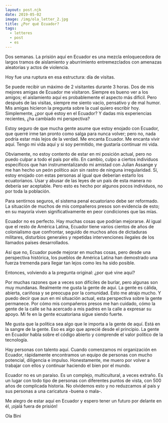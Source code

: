 ```yaml
---
layout: post.njk
date: 2019-05-02
image: /img/ola_letter_2.jpg
title: ¿Por qué Ecuador?
tags:
  - letteres
  - post
  - es
---
```


Dos semanas. La prisión aquí en Ecuador es una mezcla enloquecedora de largos
tramos de aislamiento y aburrimiento entremezclados con amenazas aleatorias y
actos de violencia.

Hoy fue una ruptura en esa estructura: día de visitas.

Se puede recibir un máximo de 2 visitantes durante 3 horas. Dos de mis mejores
amigas de Ecuador me visitaron. Siempre es bueno ver a los amigos; el aislamiento
aquí es probablemente el aspecto más difícil. Pero después de las visitas, siempre
me siento vacío, pensativo y de mal humor. Mis amigas hicieron la pregunta sobre
la cual quiero escribir hoy. Simplemente, ¿por qué estoy en el Ecuador? Y dadas
mis experiencias recientes, ¿ha cambiado mi perspectiva?

Estoy seguro de que mucha gente asume que estoy enojado con Ecuador, que querré irme
tan pronto como salga para nunca volver; pero no, nada podría estar más lejos de
la verdad. Me encanta Ecuador. Me encanta vivir aquí. Tengo mi vida aquí y si soy
permitido, me gustaría continuar mi vida.

Obviamente, no estoy contento de estar en mi posición actual, pero no puedo
culpar a todo el país por ello. En cambio, culpo a ciertos individuos específicos
que han instrumentalizando mi amistad con Julian Assange y me han hecho un peón
político aún sin rastro de ninguna irregularidad. Sí, estoy enojado con estas
personas al igual que deberían estarlo los ecuatorianos. Usar y abusar de las
leyes de un país de esta manera no debería ser aceptable. Pero esto es hecho por
algunos pocos individuos, no por toda la población.

Para sentirnos seguros, el sistema penal ecuatoriano debe ser reformado. La
situación de muchos de mis compañeros presos son evidencia de esto; en su
mayoría viven significativamente en peor condiciones que las mías.

Ecuador no es perfecto. Hay muchas cosas que podrían mejorarse. Al igual que el
resto de América Latina, Ecuador tiene varios cientos de años de colonialismo
que confrontar, seguido de muchos años de dictaduras militares, disturbios generales
y repetidas intervenciones ilegales de los llamados países desarrollados.

Así que no, Ecuador puede mejorar en muchas cosas, pero desde una perspectiva
histórica, los pueblos de América Latina han demostrado una fuerza tremenda para
llegar tan lejos como les ha sido posible.

Entonces, volviendo a la pregunta original: ¿por qué vine aquí?

Por muchas razones que a veces son difíciles de burlar, pero algunas son muy
mundanas. Realmente me gusta la gente de aquí. La gente es cálida, abierta,
cariñosa y se preocupa por la comunidad. Esto me atrajo mucho. Y puedo decir que
aun en mi situación actual, esta perspectiva sobre la gente permanece. Por cómo
mis compañeros presos me han cuidado, cómo la gente de la calle se ha acercado
a mis padres en la calle a expresar su apoyo. Mi fe en la gente ecuatoriana
sigue siendo fuerte.

Me gusta que la política sea algo que le importa a la gente de aquí. Está en la
sangre de la gente. Eso es algo que aprecié desde el principio. La gente en Ecuador
habla sobre el código abierto y comprende el valor político de la tecnología.

Hay personas con talento aquí. Cuando comenzamos mi organización en Ecuador,
rápidamente encontramos un equipo de personas con mucho potencial, diligencia e
impulso. Honestamente, me muero por volver a trabajar con ellos y continuar
haciendo el bien por el mundo.

Ecuador no es un paraíso. Es un complejo, multicultural, a veces extraño.
Es un lugar con todo tipo de personas con diferentes puntos de vista, con 500
años de complicada historia. No olvidemos esto y no reduzcamos al país y sus
personas a una caricatura -buena o mala-.

Me alegro de estar aquí en Ecuador y espero tener un futuro por delante en él,
¡ojalá fuera de prisión!

Ola Bini
